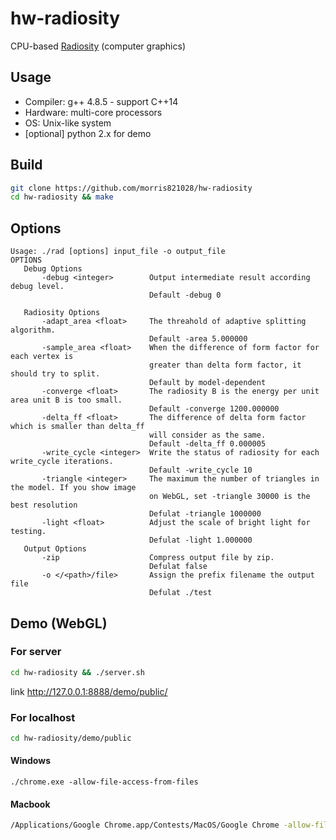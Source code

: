 # hw-radiosity #

CPU-based [Radiosity](https://en.wikipedia.org/wiki/Radiosity_(computer_graphics)) (computer graphics)

## Usage ##

* Compiler: g++ 4.8.5 - support C++14
* Hardware: multi-core processors
* OS: Unix-like system
* [optional] python 2.x for demo

## Build ##

```bash
git clone https://github.com/morris821028/hw-radiosity
cd hw-radiosity && make
```

## Options ##

```
Usage: ./rad [options] input_file -o output_file
OPTIONS
   Debug Options
       -debug <integer>        Output intermediate result according debug level.
                               Default -debug 0

   Radiosity Options
       -adapt_area <float>     The threahold of adaptive splitting algorithm.
                               Default -area 5.000000
       -sample_area <float>    When the difference of form factor for each vertex is
                               greater than delta form factor, it should try to split.
                               Default by model-dependent
       -converge <float>       The radiosity B is the energy per unit area unit B is too small.
                               Default -converge 1200.000000
       -delta_ff <float>       The difference of delta form factor which is smaller than delta_ff
                               will consider as the same.
                               Default -delta_ff 0.000005
       -write_cycle <integer>  Write the status of radiosity for each write_cycle iterations.
                               Default -write_cycle 10
       -triangle <integer>     The maximum the number of triangles in the model. If you show image
                               on WebGL, set -triangle 30000 is the best resolution
                               Defulat -triangle 1000000
       -light <float>          Adjust the scale of bright light for testing.
                               Defulat -light 1.000000
   Output Options
       -zip                    Compress output file by zip.
                               Defulat false
       -o </<path>/file>       Assign the prefix filename the output file
                               Defulat ./test
```

## Demo (WebGL) ##


### For server ###

```bash
cd hw-radiosity && ./server.sh
```

link http://127.0.0.1:8888/demo/public/

### For localhost ###

```bash
cd hw-radiosity/demo/public
```

#### Windows ####

```
./chrome.exe -allow-file-access-from-files
```

#### Macbook ####

```bash
/Applications/Google Chrome.app/Contests/MacOS/Google Chrome -allow-file-access-from-files
```

